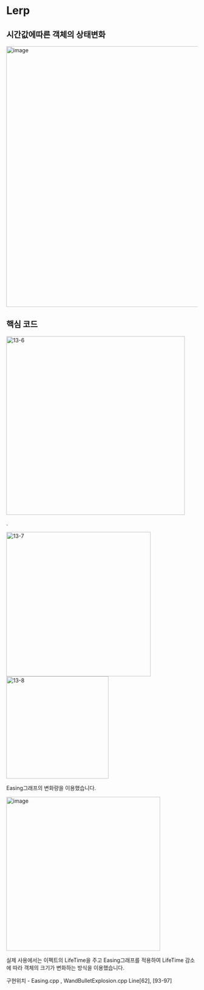 # Lerp
## 시간값에따른 객체의 상태변화

<img width="686" alt="image" src="https://github.com/KimDaeMins/Portfolio/assets/68540137/40eacdb2-4cc0-4585-be18-156e3bcf97e5">

## 핵심 코드

<img width="470" alt="13-6" src="https://github.com/KimDaeMins/Portfolio/assets/68540137/25238cd6-8678-4001-b50c-846ac978108e">

.

<img width="380" alt="13-7" src="https://github.com/KimDaeMins/Portfolio/assets/68540137/e892acec-445d-485a-b773-3cc44289ca91">



<img width="269" alt="13-8" src="https://github.com/KimDaeMins/Portfolio/assets/68540137/61aaa463-c2e8-4b09-9134-329631297dcc">

Easing그래프의 변화량을 이용했습니다.

<img width="405" alt="image" src="https://github.com/KimDaeMins/Portfolio/assets/68540137/5804b65a-105e-4bc0-b84f-1631083c1db1">

실제 사용에서는 이펙트의 LifeTime을 주고 Easing그래프를 적용하여 LifeTime 감소에 따라 객체의 크기가 변화하는 방식을 이용했습니다.

구현위치 - Easing.cpp , WandBulletExplosion.cpp Line[62], [93-97]
